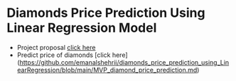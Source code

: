 # Diamonds Price Prediction Using Linear Regression Model


- Project proposal [ click here ](https://github.com/emanalshehrii/LinearRegression_diamonds__price_prediction/blob/main/Proposal_diamonds_price_prediction.md)
-  Predict price of diamonds [click here] (https://github.com/emanalshehrii/diamonds_price_prediction_using_LinearRegression/blob/main/MVP_diamond_price_prediction.md)
